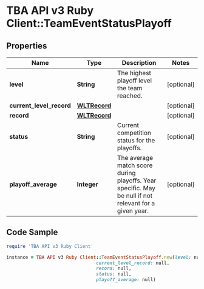 # TBA API v3 Ruby Client::TeamEventStatusPlayoff

## Properties

Name | Type | Description | Notes
------------ | ------------- | ------------- | -------------
**level** | **String** | The highest playoff level the team reached. | [optional] 
**current_level_record** | [**WLTRecord**](WLTRecord.md) |  | [optional] 
**record** | [**WLTRecord**](WLTRecord.md) |  | [optional] 
**status** | **String** | Current competition status for the playoffs. | [optional] 
**playoff_average** | **Integer** | The average match score during playoffs. Year specific. May be null if not relevant for a given year. | [optional] 

## Code Sample

```ruby
require 'TBA API v3 Ruby Client'

instance = TBA API v3 Ruby Client::TeamEventStatusPlayoff.new(level: null,
                                 current_level_record: null,
                                 record: null,
                                 status: null,
                                 playoff_average: null)
```



